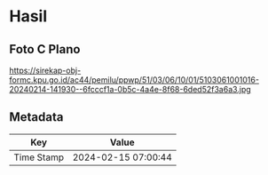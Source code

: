 # Hasil

## Foto C Plano

https://sirekap-obj-formc.kpu.go.id/ac44/pemilu/ppwp/51/03/06/10/01/5103061001016-20240214-141930--6fcccf1a-0b5c-4a4e-8f68-6ded52f3a6a3.jpg


## Metadata

| Key        | Value               |
| ---------- | ------------------- |
| Time Stamp | 2024-02-15 07:00:44 |



